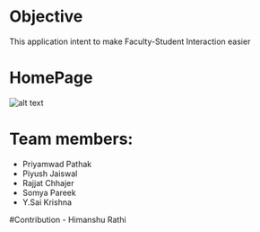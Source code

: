 # Objective
This application intent to make Faculty-Student Interaction easier

# HomePage

![alt text](https://github.com/priyamwadpathak/Project_SFI/blob/master/screenshot.PNG)

# Team members:
- Priyamwad Pathak
- Piyush Jaiswal
- Rajjat Chhajer
- Somya Pareek
- Y.Sai Krishna

#Contribution - Himanshu Rathi
